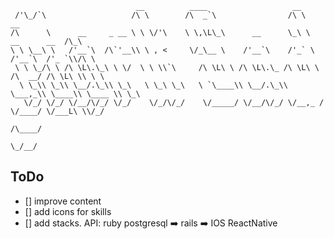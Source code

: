 ~~~
                            __          ____                   __
 /'\_/`\                   /\ \        /\  _`\                /\ \                    __    
/\      \      __     _ __ \ \ \/'\    \ \,\L\_\      __      \_\ \      __      __  /\_\   
\ \ \__\ \   /'__`\  /\`'__\\ \ , <     \/_\__ \    /'__`\    /'_` \   /'__`\  /'_ `\\/\ \  
 \ \ \_/\ \ /\ \L\.\_\ \ \/  \ \ \\`\     /\ \L\ \ /\ \L\.\_ /\ \L\ \ /\  __/ /\ \L\ \\ \ \
  \ \_\\ \_\\ \__/.\_\\ \_\   \ \_\ \_\   \ `\____\\ \__/.\_\\ \___,_\\ \____\\ \____ \\ \_\
   \/_/ \/_/ \/__/\/_/ \/_/    \/_/\/_/    \/_____/ \/__/\/_/ \/__,_ / \/____/ \/___L\ \\/_/
                                                                                  /\____/
                                                                                  \_/__/
~~~

<!-- ~~~
 \   |             |       __|             |              _)
 |\/ |   _` |   _| | /   \__ \   _` |   _` |   -_)   _` |  |
_|  _| \__,_| _|  _\_\   ____/ \__,_| \__,_| \___| \__, | _|
                                                 ____/
~~~ -->


## ToDo
- [] improve content
- [] add icons for skills
- [] add stacks. API: ruby postgresql ➡️ rails ➡️ IOS ReactNative
